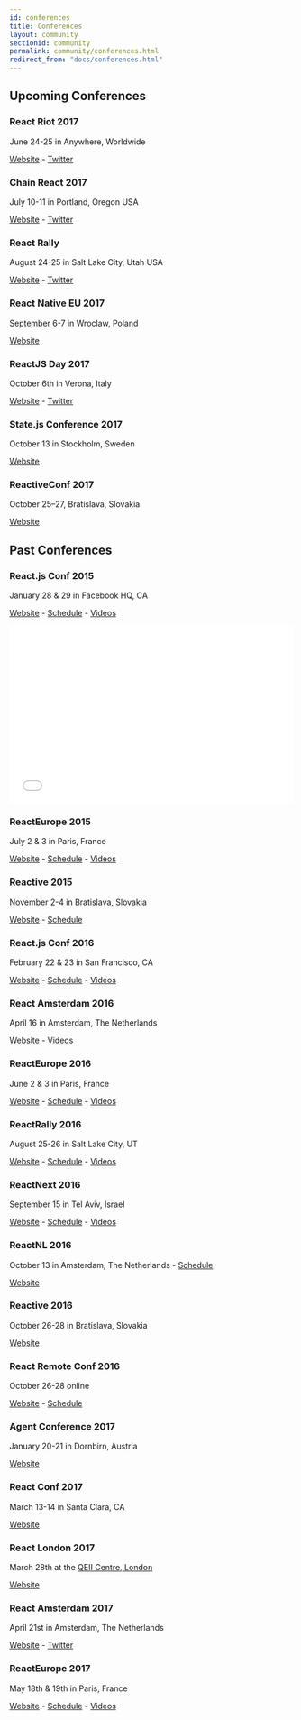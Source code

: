 ```yaml
---
id: conferences
title: Conferences
layout: community
sectionid: community
permalink: community/conferences.html
redirect_from: "docs/conferences.html"
---
```


## Upcoming Conferences

### React Riot 2017
June 24-25 in Anywhere, Worldwide

[Website](https://www.reactriot.com) - [Twitter](https://twitter.com/reactriot)

### Chain React 2017
July 10-11 in Portland, Oregon USA

[Website](https://infinite.red/ChainReactConf) - [Twitter](https://twitter.com/chainreactconf)

### React Rally
August 24-25 in Salt Lake City, Utah USA

[Website](http://www.reactrally.com) - [Twitter](https://twitter.com/reactrally)

### React Native EU 2017
September 6-7 in Wroclaw, Poland

[Website](http://react-native.eu/)

### ReactJS Day 2017
October 6th in Verona, Italy

[Website](http://2017.reactjsday.it) - [Twitter](https://twitter.com/reactjsday)

### State.js Conference 2017
October 13 in Stockholm, Sweden

[Website](https://statejs.com/)

### ReactiveConf 2017
October 25–27, Bratislava, Slovakia

[Website](https://reactiveconf.com)



## Past Conferences

### React.js Conf 2015
January 28 & 29 in Facebook HQ, CA

[Website](http://conf2015.reactjs.org/) - [Schedule](http://conf2015.reactjs.org/schedule.html) - [Videos](https://www.youtube.com/playlist?list=PLb0IAmt7-GS1cbw4qonlQztYV1TAW0sCr)

<iframe width="100%" height="315" src="//www.youtube-nocookie.com/embed/KVZ-P-ZI6W4?list=PLb0IAmt7-GS1cbw4qonlQztYV1TAW0sCr" frameborder="0" allowfullscreen></iframe>

### ReactEurope 2015
July 2 & 3 in Paris, France

[Website](http://www.react-europe.org/) - [Schedule](http://www.react-europe.org/#schedule) - [Videos](https://www.youtube.com/channel/UCorlLn2oZfgOJ-FUcF2eZ1A/playlists)

### Reactive 2015
November 2-4 in Bratislava, Slovakia

[Website](https://reactive2015.com/) - [Schedule](https://reactive2015.com/schedule_speakers.html#schedule)

### React.js Conf 2016
February 22 & 23 in San Francisco, CA

[Website](http://conf.reactjs.com/) - [Schedule](http://conf.reactjs.com/schedule.html) - [Videos](https://www.youtube.com/playlist?list=PLb0IAmt7-GS0M8Q95RIc2lOM6nc77q1IY)

### React Amsterdam 2016
April 16 in Amsterdam, The Netherlands

[Website](https://react.amsterdam/2016) - [Videos](https://youtu.be/sXDZBxbRRag?list=PLNBNS7NRGKMG3uLrm5fgY02hJ87Wzb4IU)

### ReactEurope 2016
June 2 & 3 in Paris, France

[Website](http://www.react-europe.org/) - [Schedule](http://www.react-europe.org/#schedule) - [Videos](https://www.youtube.com/channel/UCorlLn2oZfgOJ-FUcF2eZ1A/playlists)

### ReactRally 2016
August 25-26 in Salt Lake City, UT

[Website](http://www.reactrally.com/) - [Schedule](http://www.reactrally.com/#/schedule) - [Videos](https://www.youtube.com/playlist?list=PLUD4kD-wL_zYSfU3tIYsb4WqfFQzO_EjQ)

### ReactNext 2016
September 15 in Tel Aviv, Israel

[Website](http://react-next.com/) - [Schedule](http://react-next.com/#schedule) - [Videos](https://www.youtube.com/channel/UC3BT8hh3yTTYxbLQy_wbk2w)

### ReactNL 2016
October 13 in Amsterdam, The Netherlands - [Schedule](http://reactnl.org/#program)

[Website](http://reactnl.org/)

### Reactive 2016
October 26-28 in Bratislava, Slovakia

[Website](https://reactiveconf.com/)

### React Remote Conf 2016
October 26-28 online

[Website](https://allremoteconfs.com/react-2016) - [Schedule](https://allremoteconfs.com/react-2016#schedule)

### Agent Conference 2017
January 20-21 in Dornbirn, Austria

[Website](http://agent.sh/)

### React Conf 2017
March 13-14 in Santa Clara, CA

[Website](http://conf.reactjs.org/)

### React London 2017
March 28th at the [QEII Centre, London](http://qeiicentre.london/)

[Website](http://react.london/)

### React Amsterdam 2017
April 21st in Amsterdam, The Netherlands

[Website](https://react.amsterdam) - [Twitter](https://twitter.com/reactamsterdam)

### ReactEurope 2017
May 18th & 19th in Paris, France

[Website](http://www.react-europe.org/) - [Schedule](http://www.react-europe.org/#schedule) - [Videos](https://www.youtube.com/channel/UCorlLn2oZfgOJ-FUcF2eZ1A/playlists)
